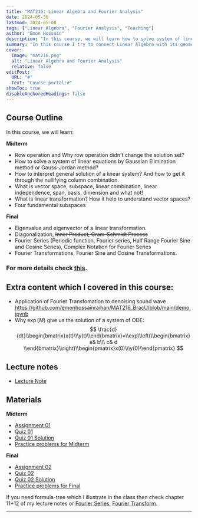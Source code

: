 ```yaml
---
title: "MAT216: Linear Algebra and Fourier Analysis"
date: 2024-05-30
lastmod: 2024-05-08
tags: ["Linear Algebra", "Fourier Analysis", "Teaching"]
author: "Emon Hossain"
description: "In this course, we will learn how to solve system of linear equations, What is vector space?, Four fundamental subspaces, Linear Transformation and finally eigenvalue-eigenvector"
summary: "In this course I try to connect Linear Algebra with its geometrical perspective."
cover:
  image: "mat216.png"
  alt: "Linear Algebra and Fourier Analysis"
  relative: false
editPost:
  URL: "#"
  Text: "Course portal:#"
showToc: true
disableAnchoredHeadings: false
---
```


## Course Outline

In this course, we will learn:

<!-- <details> -->
<summary><b>Midterm</b></summary>

- Row operation and Why row operation didn't change the solution set?
- How to solve a system of linear equations by Gaussian Elimination method or Gauss-Jordan method?
- How to interpret general solution of a linear system? And how to get it through the nullifying column combination.
- What is vector space, subspace, linear combination, linear independence, span, basis, dimension and what not!
- What is linear transformation? How it help to understand vector spaces?
- Four fundamental subspaces

<!-- </details> -->

<!-- <details> -->
<summary><b>Final</b></summary>

- Eigenvalue and eigenvector of a linear transformation.
- Diagonalization, <del>Inner Product, Gram-Schmidt Process </del>
- Fourier Series (Periodic function, Fourier series, Half Range Fourier Sine and Cosine Series), Complex Notation for Fourier Series
- Fourier Transformations, Fourier Sine and Cosine Transformations.

<!-- </details> -->

### For more details check [this](MAT216_outline.pdf).

## Extra content which I covered in this course:

- Application of Fourier Transfomation to denoising sound wave https://github.com/emonhossainraihan/MAT216_BracU/blob/main/demo.ipynb
- Why $\exp(M)$ give us the solution of a system of ODE:
  $$
  \frac{d}{dt}\\begin{bmatrix}x(t)\\\y(t)\\end{bmatrix}=\\exp\\left(\\begin{bmatrix}
          a& b\\\ c& d
      \\end{bmatrix}\\right)\\begin{pmatrix}x(0)\\\y(0)\\end{pmatrix}
  $$

## Lecture notes

- [Lecture Note](MAT216_Lecture_Notes.pdf)

## Materials

<!-- <details> -->
<summary><b>Midterm</b></summary>

- [Assignment 01](assignment01.pdf)
- [Quiz 01](quiz01.pdf)
- [Quiz 01 Solution](quiz01_sol.pdf)
- [Practice problems for Midterm](Midterm_Practice.pdf)

<!-- </details> -->

<!-- <details> -->
<summary><b>Final</b></summary>

- [Assignment 02](Assignment02.pdf)
- [Quiz 02]()
- [Quiz 02 Solution]()
- [Practice problems for Final](Final_Practice.pdf)

<!-- </details> -->

If you need formula-tree which I illustrate in the class then check chapter 11+12 of my lecture notes or [Fourier Series](FS.PNG), [Fourier Transform](FT.PNG).

---

